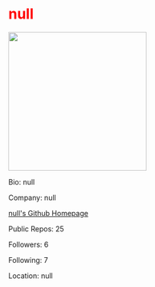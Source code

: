<h1 style="color:Red">null</h1>
    <img src="https://avatars1.githubusercontent.com/u/52987155?v=4" style="width: 275px; heigh: 275px;">
    <p>Bio: null</p>
    <p>Company: null</p>
    <a href="https://github.com/JohnParkerHodges">null's Github Homepage</a>
    <p>Public Repos: 25</p>
    <p>Followers: 6</p>
    <p>Following: 7</p>
    <p>Location: null</p>